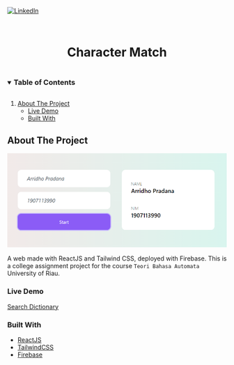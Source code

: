 [![LinkedIn][linkedin-shield]][linkedin-url]

<br />
<p align="center">
  <h1 style="padding-bottom:0" align="center">Character Match</h1>
</p>

<!-- TABLE OF CONTENTS -->
<details open="open">
  <summary><h3 style="display: inline-block">Table of Contents</h3></summary>
  <ol>
    <li>
      <a href="#about-the-project">About The Project</a>
      <ul>
        <li><a href="#live-demo">Live Demo</a></li>
        <li><a href="#built-with">Built With</a></li>
      </ul>
    </li>
  </ol>
</details>

<!-- ABOUT THE PROJECT -->

## About The Project

![Demo](/public/demo.png)

A web made with ReactJS and Tailwind CSS, deployed with Firebase.
This is a college assignment project for the course `Teori Bahasa Automata` University of Riau.

### Live Demo

[Search Dictionary](https://automata-char-match.web.app/)

### Built With

- [ReactJS](https://reactjs.org/)
- [TailwindCSS](https://tailwindcss.com/)
- [Firebase](https://firebase.google.com/)

[contributors-shield]: https://img.shields.io/github/contributors/arridhow/web-resume.svg?style=for-the-badge
[contributors-url]: hhttps://github.com/arridhow/bootstrap-landing-portfolio/graphs/contributors
[linkedin-shield]: https://img.shields.io/badge/-LinkedIn-black.svg?style=for-the-badge&logo=linkedin&colorB=555
[linkedin-url]: https://linkedin.com/in/arridhopradana
